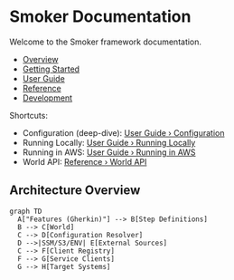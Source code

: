 # Smoker Documentation

Welcome to the Smoker framework documentation.

- [Overview](overview.md)
- [Getting Started](getting-started.md)
- [User Guide](user-guide.md)
- [Reference](reference.md)
- [Development](development.md)

Shortcuts:
- Configuration (deep-dive): [User Guide › Configuration](user-guide.md#configuration)
- Running Locally: [User Guide › Running Locally](user-guide.md#running-locally)
- Running in AWS: [User Guide › Running in AWS](user-guide.md#running-in-aws)
- World API: [Reference › World API](reference.md#world-api)

## Architecture Overview

```mermaid
graph TD
  A["Features (Gherkin)"] --> B[Step Definitions]
  B --> C[World]
  C --> D[Configuration Resolver]
  D -->|SSM/S3/ENV| E[External Sources]
  C --> F[Client Registry]
  F --> G[Service Clients]
  G --> H[Target Systems]
```
